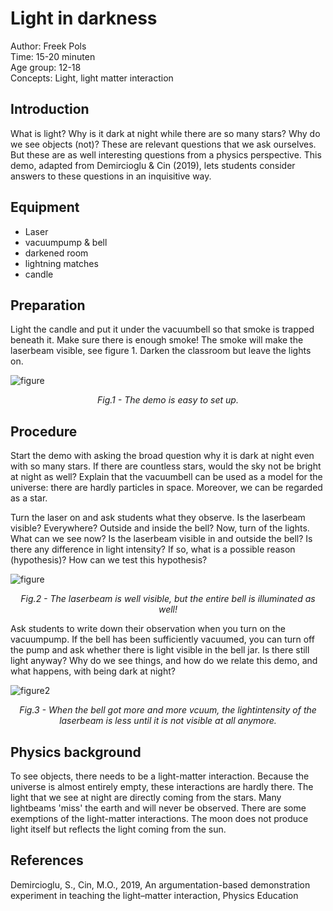 # Light in darkness

Author: Freek Pols\
Time: 15-20 minuten\
Age group: 12-18\
Concepts: Light, light matter interaction

## Introduction
What is light? Why is it dark at night while there are so many stars? Why do we see objects (not)? These are relevant questions that we ask ourselves. But these are as well interesting questions from a physics perspective. This demo, adapted from Demircioglu & Cin (2019), lets students consider answers to these questions in an inquisitive way.

## Equipment
* Laser
* vacuumpump & bell
* darkened room
* lightning matches
* candle

## Preparation
Light the candle and put it under the vacuumbell so that smoke is trapped beneath it. Make sure there is enough smoke! The smoke will make the laserbeam visible, see figure 1. Darken the classroom but leave the lights on.

![figure](dm3_figure1.jpg) <center><i> Fig.1 - The demo is easy to set up.</i></center>

## Procedure
Start the demo with asking the broad question why it is dark at night even with so many stars. If there are countless stars, would the sky not be bright at night as well? Explain that the vacuumbell can be used as a model for the universe: there are hardly particles in space. Moreover, we can be regarded as a star.
 
Turn the laser on and ask students what they observe. Is the laserbeam visible? Everywhere? Outside and inside the bell? Now, turn of the lights. What can we see now? Is the laserbeam visible in and outside the bell? Is there any difference in light intensity? If so, what is a possible reason (hypothesis)? How can we test this hypothesis?

![figure](dm3_figure2.jpg) <center><i> Fig.2 - The laserbeam is well visible, but the entire bell is illuminated as well!</i></center>

Ask students to write down their observation when you turn on the vacuumpump. If the bell has been sufficiently vacuumed, you can turn off the pump and ask whether there is light visible in the bell jar. Is there still light anyway? Why do we see things, and how do we relate this demo, and what happens, with being dark at night?

![figure2](dm3_figure3.jpg) <center><i> Fig.3 - When the bell got more and more vcuum, the lightintensity of the laserbeam is less until it is not visible at all anymore.</i></center>

## Physics background
To see objects, there needs to be a light-matter interaction. Because the universe is almost entirely empty, these interactions are hardly there. The light that we see at night are directly coming from the stars. Many lightbeams 'miss' the earth and will never be observed. There are some exemptions of the light-matter interactions. The moon does not produce light itself but reflects the light coming from the sun. 

## References
Demircioglu, S., Cin, M.O., 2019, An argumentation-based demonstration experiment in teaching the light–matter interaction, Physics Education

